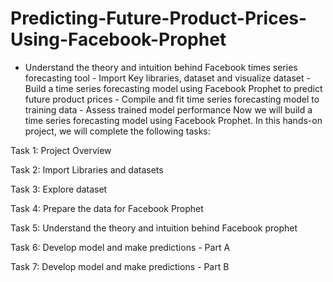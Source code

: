 # Predicting-Future-Product-Prices-Using-Facebook-Prophet
- Understand the theory and intuition behind Facebook times series forecasting tool - Import Key libraries, dataset and visualize dataset - Build a time series forecasting model using Facebook Prophet to predict future product prices - Compile and fit time series forecasting model to training data  - Assess trained model performance
Now we will build a time series forecasting model using Facebook Prophet. In this hands-on project, we will complete the following tasks:

Task 1: Project Overview

Task 2: Import Libraries and datasets

Task 3: Explore dataset

Task 4: Prepare the data for Facebook Prophet

Task 5: Understand the theory and intuition behind Facebook prophet 

Task 6: Develop model and make predictions - Part A

Task 7: Develop model and make predictions - Part B

